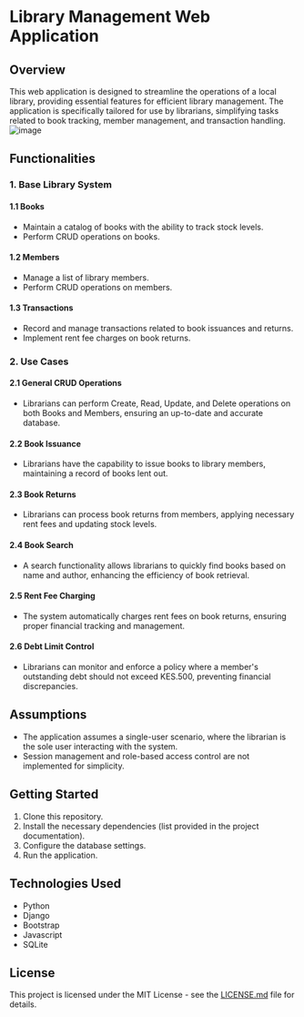 # Library Management Web Application

## Overview

This web application is designed to streamline the operations of a local library, providing essential features for efficient library management. The application is specifically tailored for use by librarians, simplifying tasks related to book tracking, member management, and transaction handling.
![image](https://github.com/cmwema/library_man/assets/81985376/9e07ffd1-9305-490f-9405-52c7b2a2dada)


## Functionalities

### 1. Base Library System

#### 1.1 Books
- Maintain a catalog of books with the ability to track stock levels.
- Perform CRUD operations on books.

#### 1.2 Members
- Manage a list of library members.
- Perform CRUD operations on members.

#### 1.3 Transactions
- Record and manage transactions related to book issuances and returns.
- Implement rent fee charges on book returns.

### 2. Use Cases

#### 2.1 General CRUD Operations
- Librarians can perform Create, Read, Update, and Delete operations on both Books and Members, ensuring an up-to-date and accurate database.

#### 2.2 Book Issuance
- Librarians have the capability to issue books to library members, maintaining a record of books lent out.

#### 2.3 Book Returns
- Librarians can process book returns from members, applying necessary rent fees and updating stock levels.

#### 2.4 Book Search
- A search functionality allows librarians to quickly find books based on name and author, enhancing the efficiency of book retrieval.

#### 2.5 Rent Fee Charging
- The system automatically charges rent fees on book returns, ensuring proper financial tracking and management.

#### 2.6 Debt Limit Control
- Librarians can monitor and enforce a policy where a member's outstanding debt should not exceed KES.500, preventing financial discrepancies.

## Assumptions

- The application assumes a single-user scenario, where the librarian is the sole user interacting with the system.
- Session management and role-based access control are not implemented for simplicity.

## Getting Started

1. Clone this repository.
2. Install the necessary dependencies (list provided in the project documentation).
3. Configure the database settings.
4. Run the application.

## Technologies Used

- Python
- Django
- Bootstrap
- Javascript
- SQLite


## License

This project is licensed under the MIT License - see the [LICENSE.md](LICENSE.md) file for details.
